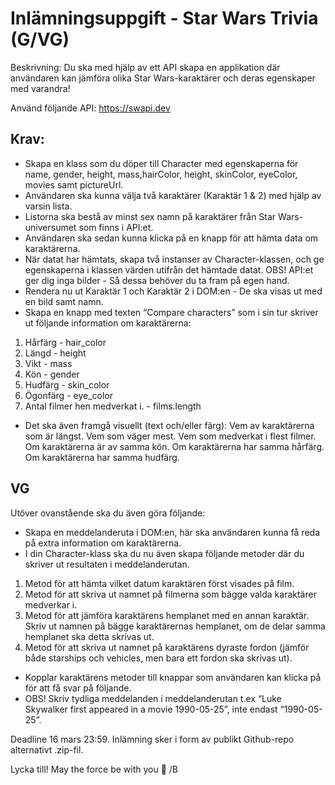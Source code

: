 # Inlämningsuppgift - Star Wars Trivia (G/VG)

Beskrivning: Du ska med hjälp av ett API skapa en applikation där användaren kan jämföra olika Star Wars-karaktärer och deras egenskaper med varandra!

Använd följande API: https://swapi.dev

## Krav:

- Skapa en klass som du döper till Character med egenskaperna för name, gender, height, mass,hairColor, height, skinColor, eyeColor, movies samt pictureUrl.
- Användaren ska kunna välja två karaktärer (Karaktär 1 & 2) med hjälp av varsin lista.
- Listorna ska bestå av minst sex namn på karaktärer från Star Wars-universumet som finns i API:et.
- Användaren ska sedan kunna klicka på en knapp för att hämta data om karaktärerna.
- När datat har hämtats, skapa två instanser av Character-klassen, och ge egenskaperna i klassen värden utifrån det hämtade datat. OBS! API:et ger dig inga bilder - Så dessa behöver du ta fram på egen hand.
- Rendera nu ut Karaktär 1 och Karaktär 2 i DOM:en - De ska visas ut med en bild samt namn.
- Skapa en knapp med texten “Compare characters” som i sin tur skriver ut följande information om karaktärerna:

1. Hårfärg - hair_color
2. Längd - height
3. Vikt - mass
4. Kön - gender
5. Hudfärg - skin_color
6. Ögonfärg - eye_color
7. Antal filmer hen medverkat i. - films.length

- Det ska även framgå visuellt (text och/eller färg):
  Vem av karaktärerna som är längst.
  Vem som väger mest.
  Vem som medverkat i flest filmer.
  Om karaktärerna är av samma kön.
  Om karaktärerna har samma hårfärg.
  Om karaktärerna har samma hudfärg.

## VG

Utöver ovanstående ska du även göra följande:

- Skapa en meddelanderuta i DOM:en, här ska användaren kunna få reda på extra information om karaktärerna.
- I din Character-klass ska du nu även skapa följande metoder där du skriver ut resultaten i meddelanderutan.

1. Metod för att hämta vilket datum karaktären först visades på film.
2. Metod för att skriva ut namnet på filmerna som bägge valda karaktärer medverkar i.
3. Metod för att jämföra karaktärens hemplanet med en annan karaktär. Skriv ut namnen på bägge karaktärernas hemplanet, om de delar samma hemplanet ska detta skrivas ut.
4. Metod för att skriva ut namnet på karaktärens dyraste fordon (jämför både starships och vehicles, men bara ett fordon ska skrivas ut).

- Kopplar karaktärens metoder till knappar som användaren kan klicka på för att få svar på följande.
- OBS! Skriv tydliga meddelanden i meddelanderutan t.ex “Luke Skywalker first appeared in a movie 1990-05-25”, inte endast “1990-05-25”.

Deadline 16 mars 23:59. Inlämning sker i form av publikt Github-repo alternativt .zip-fil.

Lycka till! May the force be with you 🙂
/B
